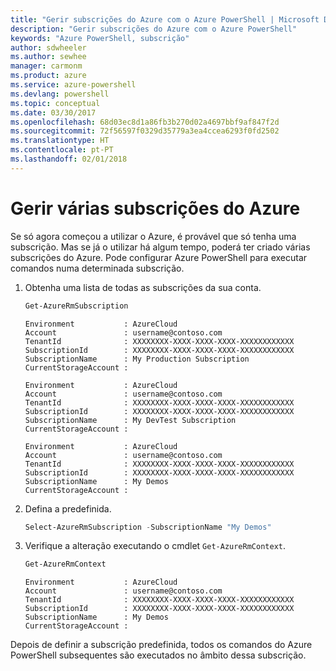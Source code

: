 ```yaml
---
title: "Gerir subscrições do Azure com o Azure PowerShell | Microsoft Docs"
description: "Gerir subscrições do Azure com o Azure PowerShell"
keywords: "Azure PowerShell, subscrição"
author: sdwheeler
ms.author: sewhee
manager: carmonm
ms.product: azure
ms.service: azure-powershell
ms.devlang: powershell
ms.topic: conceptual
ms.date: 03/30/2017
ms.openlocfilehash: 68d03ec8d1a86fb3b270d02a4697bbf9af847f2d
ms.sourcegitcommit: 72f56597f0329d35779a3ea4ccea6293f0fd2502
ms.translationtype: HT
ms.contentlocale: pt-PT
ms.lasthandoff: 02/01/2018
---
```

# <a name="manage-multiple-azure-subscriptions"></a>Gerir várias subscrições do Azure

Se só agora começou a utilizar o Azure, é provável que só tenha uma subscrição. Mas se já o utilizar há algum tempo, poderá ter criado várias subscrições do Azure. Pode configurar Azure PowerShell para executar comandos numa determinada subscrição.

1. Obtenha uma lista de todas as subscrições da sua conta.

    ```powershell
    Get-AzureRmSubscription
    ```

    ```
    Environment           : AzureCloud
    Account               : username@contoso.com
    TenantId              : XXXXXXXX-XXXX-XXXX-XXXX-XXXXXXXXXXXX
    SubscriptionId        : XXXXXXXX-XXXX-XXXX-XXXX-XXXXXXXXXXXX
    SubscriptionName      : My Production Subscription
    CurrentStorageAccount :

    Environment           : AzureCloud
    Account               : username@contoso.com
    TenantId              : XXXXXXXX-XXXX-XXXX-XXXX-XXXXXXXXXXXX
    SubscriptionId        : XXXXXXXX-XXXX-XXXX-XXXX-XXXXXXXXXXXX
    SubscriptionName      : My DevTest Subscription
    CurrentStorageAccount :

    Environment           : AzureCloud
    Account               : username@contoso.com
    TenantId              : XXXXXXXX-XXXX-XXXX-XXXX-XXXXXXXXXXXX
    SubscriptionId        : XXXXXXXX-XXXX-XXXX-XXXX-XXXXXXXXXXXX
    SubscriptionName      : My Demos
    CurrentStorageAccount :
    ```

2. Defina a predefinida.

    ```powershell
    Select-AzureRmSubscription -SubscriptionName "My Demos"
    ```

3. Verifique a alteração executando o cmdlet `Get-AzureRmContext`.

    ```powershell
    Get-AzureRmContext
    ```

    ```
    Environment           : AzureCloud
    Account               : username@contoso.com
    TenantId              : XXXXXXXX-XXXX-XXXX-XXXX-XXXXXXXXXXXX
    SubscriptionId        : XXXXXXXX-XXXX-XXXX-XXXX-XXXXXXXXXXXX
    SubscriptionName      : My Demos
    CurrentStorageAccount :
    ```

Depois de definir a subscrição predefinida, todos os comandos do Azure PowerShell subsequentes são executados no âmbito dessa subscrição.
